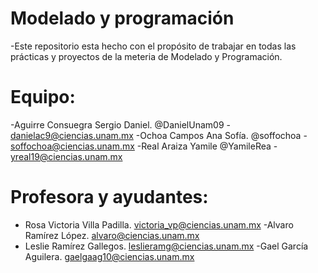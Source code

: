 # Modelado y programación
-Este repositorio esta hecho con el propósito de trabajar en todas las prácticas y proyectos de la meteria de Modelado y Programación.

# Equipo:
-Aguirre Consuegra Sergio Daniel. @DanielUnam09 - <danielac9@ciencias.unam.mx>
-Ochoa Campos Ana Sofía. @soffochoa - <soffochoa@ciencias.unam.mx>
-Real Araiza Yamile @YamileRea - <yreal19@ciencias.unam.mx>

# Profesora y ayudantes:
- Rosa Victoria Villa Padilla. <victoria_vp@ciencias.unam.mx>
-Alvaro Ramírez López. <alvaro@ciencias.unam.mx>
- Leslie Ramírez Gallegos. <leslieramg@ciencias.unam.mx>
-Gael García Aguilera. <gaelgaag10@ciencias.unam.mx>
